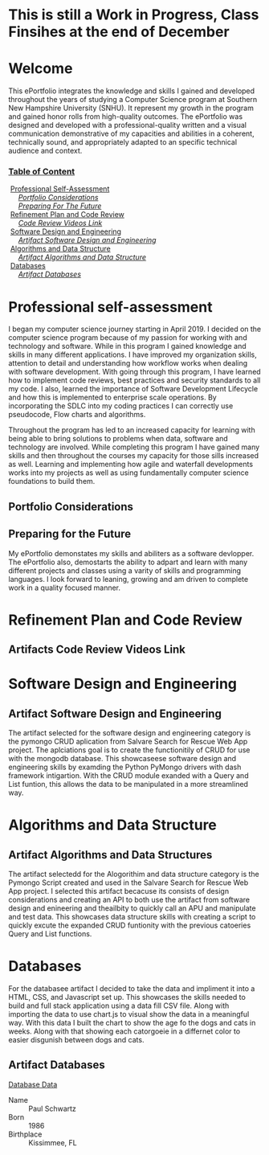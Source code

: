 
# This is still a Work in Progress, Class Finsihes at the end of December

# Welcome

This ePortfolio integrates the knowledge and skills I gained and developed throughout the years of studying a Computer Science program at Southern New Hampshire University (SNHU). It represent my growth in the program and gained honor rolls from high-quality outcomes. The ePortfolio was designed and developed with a professional-quality written and a visual communication demonstrative of my capacities and abilities in a coherent, technically sound, and appropriately adapted to an specific technical audience and context.

### <u>Table of Content</u>

&nbsp;[Professional Self-Assessment](#professional-self-assessment)<br/>
&nbsp;&nbsp;&nbsp;&nbsp;&nbsp;[_Portfolio Considerations_](#portfolio-considerations "Portfolio Considerations")<br/>
&nbsp;&nbsp;&nbsp;&nbsp;&nbsp;[_Preparing For The Future_](#preparing-for-the-future "Preparing for the Future")<br/>
&nbsp;[Refinement Plan and Code Review](#refinement-plan-and-code-review)<br/>
&nbsp;&nbsp;&nbsp;&nbsp;&nbsp;[_Code Review Videos Link_](#artifacts-code-review-videos-link)<br/>
&nbsp;[Software Design and Engineering](#software-design-and-engineering)<br/>
&nbsp;&nbsp;&nbsp;&nbsp;&nbsp;[_Artifact Software Design and Engineering_](#artifact-software-design-and-engineering "Artifact Software Design and Engineering")<br/>
&nbsp;[Algorithms and Data Structure](#algorithms-and-data-structure)<br/>
&nbsp;&nbsp;&nbsp;&nbsp;&nbsp;[_Artifact Algorithms and Data Structure_](#artifact-algorithms-and-data-structures "Artifact Algorithms and Data Structure")<br/>
&nbsp;[Databases](#databases "Databases")<br/>
&nbsp;&nbsp;&nbsp;&nbsp;&nbsp;[_Artifact Databases_](#artifact-databases "Artifact Databases")<br/>

# Professional self-assessment

I began my computer science journey starting in April 2019.  I decided on the computer science program because of my passion for working with and technology and software.  While in this program I gained knowledge and skills in many different applications.  I have improved my organization skills, attention to detail and understanding how workflow works when dealing with software development.  With going through this program, I have learned how to implement code reviews, best practices and security standards to all my code.  I also, learned the importance of Software Development Lifecycle and how this is implemented to enterprise scale operations.  By incorporating the SDLC into my coding practices I can correctly use pseudocode, Flow charts and algorithms.

Throughout the program has led to an increased capacity for learning with being able to bring solutions to problems when data, software and technology are involved.  While completing this program I have gained many skills and then throughout the courses my capacity for those sills increased as well.  Learning and implementing how agile and waterfall developments works into my projects as well as using fundamentally computer science foundations to build them.

## Portfolio Considerations

## Preparing for the Future

My ePortfolio demonstates my skills and abiliters as a software devlopper.  The ePortfolio also, demostarts the ability to adpart and learn with many different projects and classes using a varity of skills and programming languages.  I look forward to leaning, growing and am driven to complete work in a quality focused manner.

# Refinement Plan and Code Review

## Artifacts Code Review Videos Link

# Software Design and Engineering

## Artifact Software Design and Engineering

The artifact selected for the software design and engineering category is the pymongo CRUD aplication from Salvare Search for Rescue Web App project.  The aplciations goal is to create the functionitily of CRUD for use with the mongodb database.  This showcaseese software design and engineering skills by examding the Python PyMongo drivers with dash framework intigartion.  With the CRUD module exanded with a Query and List funtion, this allows the data to be manipulated in a more streamlined way.

# Algorithms and Data Structure

## Artifact Algorithms and Data Structures

The artifact selectedd for the Alogorithim and data structure category is the Pymongo Script created and used in the Salvare Search for Rescue Web App project.  I selected this artifact becacuse its consists of design considerations and creating an API to both use the artifact from software design and enineering and theailbity to quickly call an APU and manipulate and test data.  This showcases data structure skills with creating a script to quickly excute the expanded CRUD funtionity with the previous catoeries Query and List functions.

# Databases

For the databasee artifact I decided to take the data and impliment it into a HTML, CSS, and Javascript set up.  This showcases the skills needed to build and full stack application using a data fill CSV file.  Along with importing the data to use chart.js to visual show the data in a meaningful way.  With this data I built the chart to show the age fo the dogs and cats in weeks.  Along with that showing each catorgoeie in a differnet color to easier disgunish between dogs and cats.

## Artifact Databases
[Database Data](https://daimon2008.github.io/database/)

<dl>
<dt>Name</dt>
<dd>Paul Schwartz</dd>
<dt>Born</dt>
<dd>1986</dd>
<dt>Birthplace</dt>
<dd>Kissimmee, FL</dd>
</dl>

